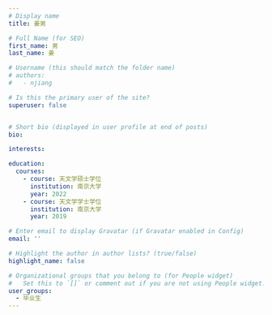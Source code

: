 ```yaml
---
# Display name
title: 姜男

# Full Name (for SEO)
first_name: 男
last_name: 姜

# Username (this should match the folder name)
# authors:
#   - njiang

# Is this the primary user of the site?
superuser: false


# Short bio (displayed in user profile at end of posts)
bio: 

interests:

education:
  courses:
    - course: 天文学硕士学位
      institution: 南京大学
      year: 2022
    - course: 天文学学士学位
      institution: 南京大学
      year: 2019

# Enter email to display Gravatar (if Gravatar enabled in Config)
email: ''

# Highlight the author in author lists? (true/false)
highlight_name: false

# Organizational groups that you belong to (for People widget)
#   Set this to `[]` or comment out if you are not using People widget.
user_groups:
  - 毕业生
---
```


